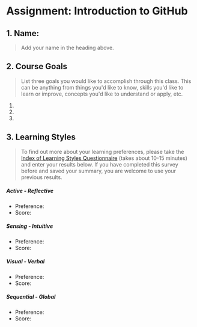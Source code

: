 # Assignment: Introduction to GitHub

## 1. Name:

> Add your name in the heading above.

## 2. Course Goals

> List three goals you would like to accomplish through this class. This can be anything from things you'd like to know, skills you'd like to learn or improve, concepts you'd like to understand or apply, etc.

1.  
2.  
3.  

## 3. Learning Styles

> To find out more about your learning preferences, please take the [Index of Learning Styles Questionnaire](https://www.webtools.ncsu.edu/learningstyles/) (takes about 10-15 minutes) and enter your results below. If you have completed this survey before and saved your summary, you are welcome to use your previous results.

##### Active - Reflective

- Preference:
- Score:

##### Sensing - Intuitive

- Preference:
- Score:

##### Visual - Verbal

- Preference:
- Score:

##### Sequential - Global

- Preference:
- Score:
